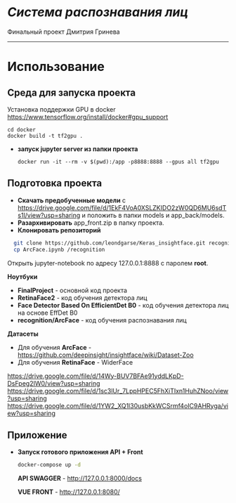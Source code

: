 # ___Система распознавания лиц___
Финальный проект Дмитрия Гринева
***

# Использование
## Среда для запуска проекта
Установка поддержки GPU в docker https://www.tensorflow.org/install/docker#gpu_support
    
    cd docker
    docker build -t tf2gpu .
    
  
  - **запуск jupyter server из папки проекта**
    ```
    docker run -it --rm -v $(pwd):/app -p8888:8888 --gpus all tf2gpu
    ```
    
## Подготовка проекта
  - **Скачать предобученные модели** с https://drive.google.com/file/d/1EkF4VoA0XSLZKIDO2zW0QD6MU6sdTs1l/view?usp=sharing и положить в папки models и app_back/models.
  - **Разархивировать** app_front.zip в папку проекта.
  - **Клонировать репозиторий**
  ```sh
    git clone https://github.com/leondgarse/Keras_insightface.git recognition
    cp ArcFace.ipynb /recognition
```

  Открыть jupyter-notebook по адресу 127.0.0.1:8888 с паролем __root__. 

  __Ноутбуки__
  - **FinalProject** - основной код проекта
  - **RetinaFace2** - код обучения детектора лиц
  - **Face Detector Based On EfficientDet B0** - код обучения детектора лиц на основе EffDet B0
  - **recognition/ArcFace** - код обучения распознавания лиц

__Датасеты__
- Для обучения **ArcFace** - https://github.com/deepinsight/insightface/wiki/Dataset-Zoo
- Для обучения **RetinaFace** - WiderFace 

https://drive.google.com/file/d/14Wy-BUV7BFAe91yddLKpD-DsFpeg2IW0/view?usp=sharing<br> https://drive.google.com/file/d/1sc3lUr_7LppHPEC5FhXiTIxn1HuhZNoo/view?usp=sharing 
https://drive.google.com/file/d/1YW2_XQ1l30usbKkWCSrmf4oIC9AHRyga/view?usp=sharing
  
## Приложение
  - **Запуск готового приложения API + Front**
    ```sh
    docker-compose up -d
    ```
    **API SWAGGER** - http://127.0.0.1:8000/docs 

    **VUE FRONT** - http://127.0.0.1:8080/
    